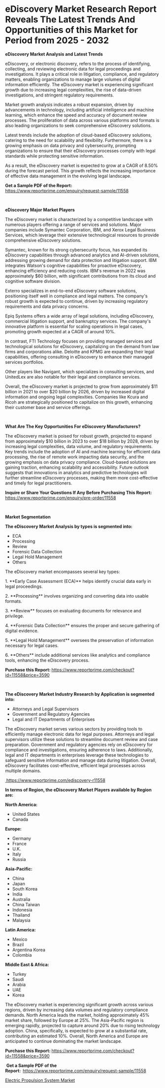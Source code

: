 <p><h1>eDiscovery Market Research Report Reveals The Latest Trends And Opportunities of this Market for Period from 2025 - 2032</h1></p><p><strong>eDiscovery Market Analysis and Latest Trends</strong></p>
<p><p>eDiscovery, or electronic discovery, refers to the process of identifying, collecting, and reviewing electronic data for legal proceedings and investigations. It plays a critical role in litigation, compliance, and regulatory matters, enabling organizations to manage large volumes of digital information efficiently. The eDiscovery market is experiencing significant growth due to increasing legal complexities, the rise of data-driven investigations, and stringent regulatory requirements.</p><p>Market growth analysis indicates a robust expansion, driven by advancements in technology, including artificial intelligence and machine learning, which enhance the speed and accuracy of document review processes. The proliferation of data across various platforms and formats is also leading organizations to seek comprehensive eDiscovery solutions. </p><p>Latest trends include the adoption of cloud-based eDiscovery solutions, catering to the need for scalability and flexibility. Furthermore, there is a growing emphasis on data privacy and cybersecurity, prompting organizations to ensure that their eDiscovery processes comply with legal standards while protecting sensitive information.</p><p>As a result, the eDiscovery market is expected to grow at a CAGR of 8.50% during the forecast period. This growth reflects the increasing importance of effective data management in the evolving legal landscape.</p></p>
<p><strong>Get a Sample PDF of the Report:&nbsp;</strong> <a href="https://www.reportprime.com/enquiry/request-sample/11558?utm_campaign=3358&utm_medium=2&utm_source=Github&utm_content=ia&utm_term=20032025&utm_id=ediscovery">https://www.reportprime.com/enquiry/request-sample/11558</a></p>
<p>&nbsp;</p>
<p><strong>eDiscovery Major Market Players</strong></p>
<p><p>The eDiscovery market is characterized by a competitive landscape with numerous players offering a range of services and solutions. Major companies include Symantec Corporation, IBM, and Xerox Legal Business Services, which leverage their extensive technological resources to provide comprehensive eDiscovery solutions. </p><p>Symantec, known for its strong cybersecurity focus, has expanded its eDiscovery capabilities through advanced analytics and AI-driven solutions, addressing growing demand for data protection and litigation support. IBM integrates Watson's cognitive capabilities for proactive eDiscovery, enhancing efficiency and reducing costs. IBM's revenue in 2022 was approximately $60 billion, with significant contributions from its cloud and cognitive software division.</p><p>Exterro specializes in end-to-end eDiscovery software solutions, positioning itself well in compliance and legal matters. The company's robust growth is expected to continue, driven by increasing regulatory requirements and data privacy concerns. </p><p>Epiq Systems offers a wide array of legal solutions, including eDiscovery, commercial litigation support, and bankruptcy services. The company's innovative platform is essential for scaling operations in legal cases, promoting growth expected at a CAGR of around 10%.</p><p>In contrast, FTI Technology focuses on providing managed services and technological solutions for eDiscovery, capitalizing on the demand from law firms and corporations alike. Deloitte and KPMG are expanding their legal capabilities, offering consulting in eDiscovery to enhance their managed services portfolios. </p><p>Other players like Navigant, which specializes in consulting services, and UnitedLex are also notable for their legal and compliance services. </p><p>Overall, the eDiscovery market is projected to grow from approximately $11 billion in 2021 to over $20 billion by 2026, driven by increased digital information and ongoing legal complexities. Companies like Kcura and Ricoh are strategically positioned to capitalize on this growth, enhancing their customer base and service offerings.</p></p>
<p>&nbsp;</p>
<p><strong>What Are The Key Opportunities For eDiscovery Manufacturers?</strong></p>
<p><p>The eDiscovery market is poised for robust growth, projected to expand from approximately $10 billion in 2023 to over $18 billion by 2028, driven by increasing legal complexities, data volume, and regulatory requirements. Key trends include the adoption of AI and machine learning for efficient data processing, the rise of remote work impacting data security, and the growing emphasis on data privacy compliance. Cloud-based solutions are gaining traction, enhancing scalability and accessibility. Future outlook suggests that innovations in analytics and predictive technologies will further streamline eDiscovery processes, making them more cost-effective and timely for legal practitioners.</p></p>
<p><strong>Inquire or Share Your Questions If Any Before Purchasing This Report:</strong> <a href="https://www.reportprime.com/enquiry/pre-order/11558?utm_campaign=3358&utm_medium=2&utm_source=Github&utm_content=ia&utm_term=20032025&utm_id=ediscovery">https://www.reportprime.com/enquiry/pre-order/11558</a></p>
<p>&nbsp;</p>
<p><strong>Market Segmentation</strong></p>
<p><strong>The eDiscovery Market Analysis by types is segmented into:</strong></p>
<p><ul><li>ECA</li><li>Processing</li><li>Review</li><li>Forensic Data Collection</li><li>Legal Hold Management</li><li>Others</li></ul></p>
<p><p>The eDiscovery market encompasses several key types: </p><p>1. **Early Case Assessment (ECA)** helps identify crucial data early in legal proceedings.</p><p>2. **Processing** involves organizing and converting data into usable formats.</p><p>3. **Review** focuses on evaluating documents for relevance and privilege.</p><p>4. **Forensic Data Collection** ensures the proper and secure gathering of digital evidence.</p><p>5. **Legal Hold Management** oversees the preservation of information necessary for legal cases.</p><p>6. **Others** include additional services like analytics and compliance tools, enhancing the eDiscovery process.</p></p>
<p><strong>Purchase this Report:&nbsp;</strong><a href="https://www.reportprime.com/checkout?id=11558&price=3590&utm_campaign=3358&utm_medium=2&utm_source=Github&utm_content=ia&utm_term=20032025&utm_id=ediscovery">https://www.reportprime.com/checkout?id=11558&price=3590</a></p>
<p>&nbsp;</p>
<p><strong>The eDiscovery Market Industry Research by Application is segmented into:</strong></p>
<p><ul><li>Attorneys and Legal Supervisors</li><li>Government and Regulatory Agencies</li><li>Legal and IT Departments of Enterprises</li></ul></p>
<p><p>The eDiscovery market serves various sectors by providing tools to efficiently manage electronic data for legal purposes. Attorneys and legal supervisors utilize these solutions to streamline document review and case preparation. Government and regulatory agencies rely on eDiscovery for compliance and investigations, ensuring adherence to laws. Additionally, legal and IT departments in enterprises leverage these technologies to safeguard sensitive information and manage data during litigation. Overall, eDiscovery facilitates cost-effective, efficient legal processes across multiple domains.</p></p>
<p><a href="https://www.reportprime.com/ediscovery-r11558?utm_campaign=3358&utm_medium=2&utm_source=Github&utm_content=ia&utm_term=20032025&utm_id=ediscovery">&nbsp;https://www.reportprime.com/ediscovery-r11558</a></p>
<p><strong>In terms of Region, the eDiscovery Market Players available by Region are:</strong></p>
<p>
    <p> <strong> North America: </strong>
        <ul>
            <li>United States</li>
            <li>Canada</li>
        </ul>
        </p> 
    <p> <strong> Europe: </strong>
        <ul>
            <li>Germany</li>
            <li>France</li>
            <li>U.K.</li>
            <li>Italy</li>
            <li>Russia</li>
        </ul>
        </p> 
    <p> <strong> Asia-Pacific: </strong>
        <ul>
            <li>China</li>
            <li>Japan</li>
            <li>South Korea</li>
            <li>India</li>
            <li>Australia</li>
            <li>China Taiwan</li>
            <li>Indonesia</li>
            <li>Thailand</li>
            <li>Malaysia</li>
        </ul>
        </p> 
    <p> <strong> Latin America: </strong>
        <ul>
            <li>Mexico</li>
            <li>Brazil</li>
            <li>Argentina Korea</li>
            <li>Colombia</li>
        </ul>
        </p> 
    <p> <strong> Middle East & Africa: </strong>
        <ul>
            <li>Turkey</li>
            <li>Saudi</li>
            <li>Arabia</li>
            <li>UAE</li>
            <li>Korea</li>
        </ul>
    </p>
    </p>
<p><p>The eDiscovery market is experiencing significant growth across various regions, driven by increasing data volumes and regulatory compliance demands. North America leads the market, holding approximately 45% market share, followed by Europe at 25%. The Asia-Pacific region is emerging rapidly, projected to capture around 20% due to rising technology adoption. China, specifically, is expected to grow at a substantial rate, contributing an estimated 10%. Overall, North America and Europe are anticipated to continue dominating the market landscape.</p></p>
<p><strong>Purchase this Report: </strong><a href="https://www.reportprime.com/checkout?id=11558&price=3590&utm_campaign=3358&utm_medium=2&utm_source=Github&utm_content=ia&utm_term=20032025&utm_id=ediscovery">https://www.reportprime.com/checkout?id=11558&price=3590</a></p>
<p>&nbsp;<strong>Get a Sample PDF of the Report:&nbsp;&nbsp;</strong><a href="https://www.reportprime.com/enquiry/request-sample/11558?utm_campaign=3358&utm_medium=2&utm_source=Github&utm_content=ia&utm_term=20032025&utm_id=ediscovery">https://www.reportprime.com/enquiry/request-sample/11558</a></p>
<p><strong></strong></p>
<p><p><a href="https://github.com/rigelciara0p/Market-Research-Report-List-1/blob/main/electric-propulsion-system-market.md?utm_campaign=3358&utm_medium=2&utm_source=Github&utm_content=ia&utm_term=20032025&utm_id=ediscovery">Electric Propulsion System Market</a></p></p>